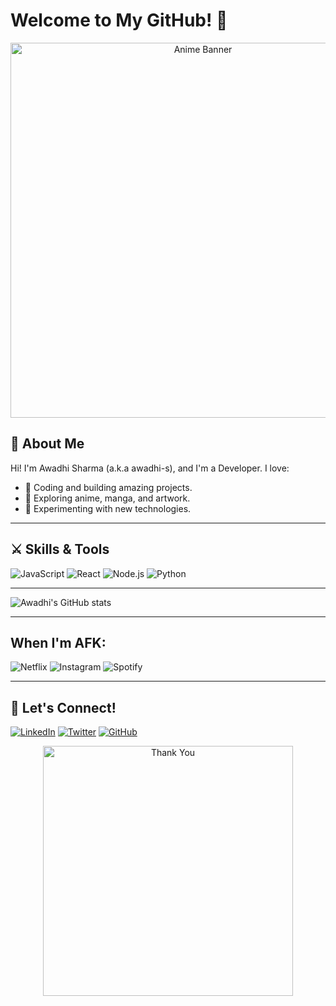 # Welcome to My GitHub! 👋

<p align="center">
  <img src="your-anime-gif-link.gif" alt="Anime Banner" width="600"/>
</p>

## 🌸 About Me
Hi! I'm Awadhi Sharma (a.k.a awadhi-s), and I'm a Developer. I love:
- 🚀 Coding and building amazing projects.
- 🎨 Exploring anime, manga, and artwork.
- 🌌 Experimenting with new technologies.

---

## ⚔️ Skills & Tools
![JavaScript](https://img.shields.io/badge/-JavaScript-F7DF1E?logo=javascript&logoColor=black&style=flat)
![React](https://img.shields.io/badge/-React-61DAFB?logo=react&logoColor=black&style=flat)
![Node.js](https://img.shields.io/badge/-Node.js-339933?logo=node.js&logoColor=white&style=flat)
![Python](https://img.shields.io/badge/-Python-3776AB?logo=python&logoColor=white&style=flat)

---
![Awadhi's GitHub stats](https://github-readme-stats.vercel.app/api?username=awadhi-s&show_icons=true&theme=radical)

---
## When I'm AFK:
![Netflix](https://img.shields.io/badge/Netflix-E50914?style=for-the-badge&logo=netflix&logoColor=white)
![Instagram](https://img.shields.io/badge/Instagram-%23E4405F.svg?style=for-the-badge&logo=Instagram&logoColor=white)
![Spotify](https://img.shields.io/badge/Spotify-1ED760?style=for-the-badge&logo=spotify&logoColor=white)



---


## 🎉 Let's Connect!
[![LinkedIn](https://img.shields.io/badge/LinkedIn-0A66C2?logo=linkedin&logoColor=white)](www.linkedin.com/in/awadhi-sharma-68b0bb254)
[![Twitter](https://img.shields.io/badge/Twitter-1DA1F2?logo=twitter&logoColor=white)](https://twitter.com/your-profile)
[![GitHub](https://img.shields.io/badge/GitHub-181717?logo=github&logoColor=white)](https://github.com/awadhi-s)

<p align="center">
  <img src="your-anime-gif-or-image.gif" alt="Thank You" width="400"/>
</p>

